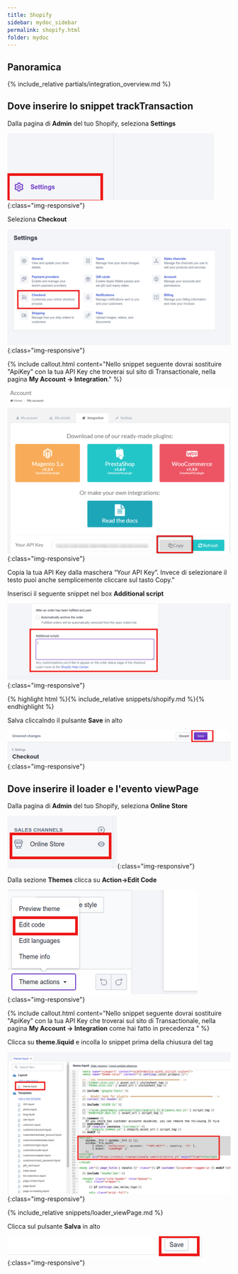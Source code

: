 ```yaml
---
title: Shopify
sidebar: mydoc_sidebar
permalink: shopify.html
folder: mydoc
---
```



## Panoramica
{% include_relative partials/integration_overview.md %}

## Dove inserire lo snippet trackTransaction

Dalla pagina di **Admin** del tuo Shopify, seleziona **Settings**

![image-title-here](images/shopify/settings.png){:class="img-responsive"}

Seleziona **Checkout**

![image-title-here](images/shopify/checkout.png){:class="img-responsive"}

{% include callout.html content="Nello snippet seguente dovrai sostituire \"ApiKey\" con la tua API Key che troverai sul sito di Transactionale, nella pagina **My Account -> Integration**." %}

![image-title-here](images/shopify/apikey.png){:class="img-responsive"}

Copia la tua API Key dalla maschera “Your API Key”. Invece di selezionare il testo puoi anche semplicemente cliccare sul tasto Copy."

Inserisci il seguente snippet nel box **Additional script**

![image-title-here](images/shopify/add_script.png){:class="img-responsive"}


{% highlight html %}{% include_relative snippets/shopify.md %}{% endhighlight %}



Salva cliccalndo il pulsante **Save** in alto

![image-title-here](images/shopify/save_settings.png){:class="img-responsive"}

##  Dove inserire il loader e l'evento viewPage

Dalla pagina di **Admin** del tuo Shopify, seleziona **Online Store**

![image-title-here](images/shopify/online_store.png){:class="img-responsive"}

Dalla sezione **Themes** clicca su **Action->Edit Code**

![image-title-here](images/shopify/edit_code.png){:class="img-responsive"}

{% include callout.html content="Nello snippet seguente dovrai sostituire \"ApiKey\" con la tua API Key che troverai sul sito di Transactionale, nella pagina **My Account -> Integration** come hai fatto in precedenza " %}

Clicca su **theme.liquid** e incolla lo snippet prima della chiusura del tag **<head>**

![image-title-here](images/shopify/snippet.png){:class="img-responsive"}

{% include_relative snippets/loader_viewPage.md %}

Clicca sul pulsante **Salva** in alto 

![image-title-here](images/shopify/save_edit_code.png){:class="img-responsive"}